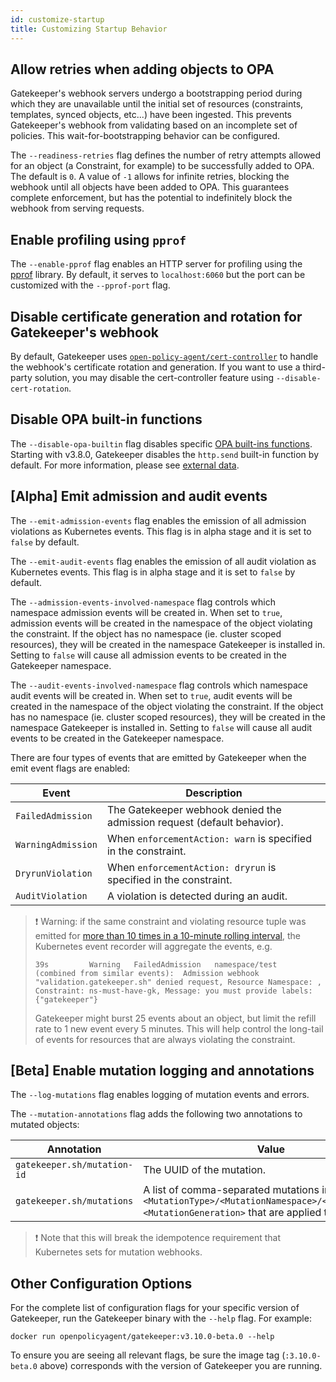 ```yaml
---
id: customize-startup
title: Customizing Startup Behavior
---
```


## Allow retries when adding objects to OPA

Gatekeeper's webhook servers undergo a bootstrapping period during which they are unavailable until the initial set of resources (constraints, templates, synced objects, etc...) have been ingested. This prevents Gatekeeper's webhook from validating based on an incomplete set of policies. This wait-for-bootstrapping behavior can be configured.

The `--readiness-retries` flag defines the number of retry attempts allowed for an object (a Constraint, for example) to be successfully added to OPA.  The default is `0`.  A value of `-1` allows for infinite retries, blocking the webhook until all objects have been added to OPA.  This guarantees complete enforcement, but has the potential to indefinitely block the webhook from serving requests.

## Enable profiling using `pprof`

The `--enable-pprof` flag enables an HTTP server for profiling using the [pprof](https://pkg.go.dev/net/http/pprof) library. By default, it serves to `localhost:6060` but the port can be customized with the `--pprof-port` flag.

## Disable certificate generation and rotation for Gatekeeper's webhook

By default, Gatekeeper uses [`open-policy-agent/cert-controller`](https://github.com/open-policy-agent/cert-controller) to handle the webhook's certificate rotation and generation. If you want to use a third-party solution, you may disable the cert-controller feature using `--disable-cert-rotation`.

## Disable OPA built-in functions

The `--disable-opa-builtin` flag disables specific [OPA built-ins functions](https://www.openpolicyagent.org/docs/v0.37.2/policy-reference/#built-in-functions). Starting with v3.8.0, Gatekeeper disables the `http.send` built-in function by default. For more information, please see [external data](./externaldata.md#motivation).

## [Alpha] Emit admission and audit events

The `--emit-admission-events` flag enables the emission of all admission violations as Kubernetes events. This flag is in alpha stage and it is set to `false` by default.

The `--emit-audit-events` flag enables the emission of all audit violation as Kubernetes events. This flag is in alpha stage and it is set to `false` by default.

The `--admission-events-involved-namespace` flag controls which namespace admission events will be created in. When set to `true`, admission events will be created in the namespace of the object violating the constraint. If the object has no namespace (ie. cluster scoped resources), they will be created in the namespace Gatekeeper is installed in. Setting to `false` will cause all admission events to be created in the Gatekeeper namespace.

The `--audit-events-involved-namespace` flag controls which namespace audit events will be created in. When set to `true`, audit events will be created in the namespace of the object violating the constraint. If the object has no namespace (ie. cluster scoped resources), they will be created in the namespace Gatekeeper is installed in. Setting to `false` will cause all audit events to be created in the Gatekeeper namespace.

There are four types of events that are emitted by Gatekeeper when the emit event flags are enabled:

| Event              | Description                                                             |
| ------------------ | ----------------------------------------------------------------------- |
| `FailedAdmission`  | The Gatekeeper webhook denied the admission request (default behavior). |
| `WarningAdmission` | When `enforcementAction: warn` is specified in the constraint.          |
| `DryrunViolation`  | When `enforcementAction: dryrun` is specified in the constraint.        |
| `AuditViolation`   | A violation is detected during an audit.                                |

> ❗ Warning: if the same constraint and violating resource tuple was emitted for [more than 10 times in a 10-minute rolling interval](https://github.com/kubernetes/kubernetes/blob/v1.23.3/staging/src/k8s.io/client-go/tools/record/events_cache.go#L429-L438), the Kubernetes event recorder will aggregate the events, e.g.
> ```
> 39s         Warning   FailedAdmission   namespace/test      (combined from similar events):  Admission webhook "validation.gatekeeper.sh" denied request, Resource Namespace: , Constraint: ns-must-have-gk, Message: you must provide labels: {"gatekeeper"}
> ```
> Gatekeeper might burst 25 events about an object, but limit the refill rate to 1 new event every 5 minutes. This will help control the long-tail of events for resources that are always violating the constraint.

## [Beta] Enable mutation logging and annotations

The `--log-mutations` flag enables logging of mutation events and errors.

The `--mutation-annotations` flag adds the following two annotations to mutated objects:

| Annotation                  | Value                                                                                                                                                         |
| --------------------------- | ------------------------------------------------------------------------------------------------------------------------------------------------------------- |
| `gatekeeper.sh/mutation-id` | The UUID of the mutation.                                                                                                                                     |
| `gatekeeper.sh/mutations`   | A list of comma-separated mutations in the format of `<MutationType>/<MutationNamespace>/<MutationName>:<MutationGeneration>` that are applied to the object. |

> ❗ Note that this will break the idempotence requirement that Kubernetes sets for mutation webhooks.

## Other Configuration Options

For the complete list of configuration flags for your specific version of Gatekeeper, run the Gatekeeper binary with the `--help` flag. For example:

`docker run openpolicyagent/gatekeeper:v3.10.0-beta.0 --help`

To ensure you are seeing all relevant flags, be sure the image tag (`:3.10.0-beta.0` above) corresponds with the version of Gatekeeper you are running.

